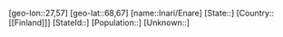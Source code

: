 ﻿---
location: [68,67,27,57]
type: City
tags:
- geo/City


SpocWebEntityId: 31108
isDeleted: false
confidential: public

---
[geo-lon::27,57]
[geo-lat::68,67]
[name::Inari/Enare]
[State::]
[Country::[[Finland]]]
[StateId::]
[Population::]
[Unknown::]

